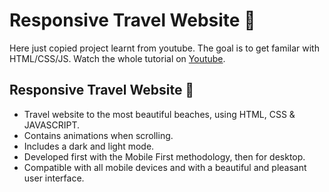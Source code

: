 # Responsive Travel Website 🌊

Here just copied project learnt from youtube. The goal is to get familar with HTML/CSS/JS. Watch the whole tutorial on [Youtube](https://www.youtube.com/watch?v=YzRDHxbw1RU&feature=youtu.be).

## Responsive Travel Website 🌊
- Travel website to the most beautiful beaches, using HTML, CSS & JAVASCRIPT.
- Contains animations when scrolling.
- Includes a dark and light mode.
- Developed first with the Mobile First methodology, then for desktop.
- Compatible with all mobile devices and with a beautiful and pleasant user interface.
